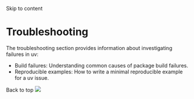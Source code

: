 Skip to content 
# Troubleshooting
The troubleshooting section provides information about investigating failures in uv:
  * Build failures: Understanding common causes of package build failures.
  * Reproducible examples: How to write a minimal reproducible example for a uv issue.


Back to top 
![](https://cdn.usefathom.com/?h=https%3A%2F%2Fdocs.astral.sh&p=%2Fuv%2Freference%2Ftroubleshooting%2F&r=&sid=ESKBRHGN&qs=%7B%7D&cid=29759780)
